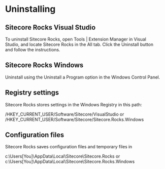 # Uninstalling

## Sitecore Rocks Visual Studio
To uninstall Sitecore Rocks, open Tools | Extension Manager in Visual Studio, and locate Sitecore Rocks in the All tab. Click the Uninstall button and follow the instructions.

## Sitecore Rocks Windows
Uninstall using the Uninstall a Program option in the Windows Control Panel.

## Registry settings
Sitecore Rocks stores settings in the Windows Registry in this path:

/HKEY_CURRENT_USER/Software/Sitecore/VisualStudio or
/HKEY_CURRENT_USER/Software/Sitecore/Sitecore.Rocks.Windows 

## Configuration files
Sitecore Rocks saves configuration files and temporary files in

c:\Users\[You]\AppData\Local\Sitecore\Sitecore.Rocks or
c:\Users\[You]\AppData\Local\Sitecore\Sitecore.Rocks.Windows
  